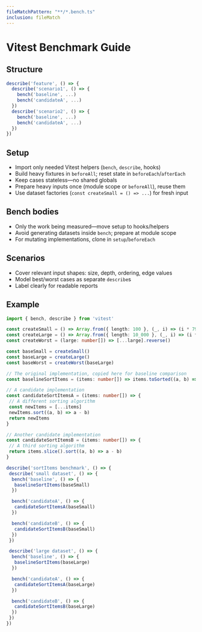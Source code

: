 ```yaml
---
fileMatchPattern: "**/*.bench.ts"
inclusion: fileMatch
---
```


# Vitest Benchmark Guide

## Structure

```ts
describe('feature', () => {
  describe('scenario1', () => {
    bench('baseline', ...)
    bench('candidateA', ...)
  })
  describe('scenario2', () => {
    bench('baseline', ...)
    bench('candidateA', ...)
  })
})
```

## Setup

- Import only needed Vitest helpers (`bench`, `describe`, hooks)
- Build heavy fixtures in `beforeAll`; reset state in `beforeEach`/`afterEach`
- Keep cases stateless—no shared globals
- Prepare heavy inputs once (module scope or `beforeAll`), reuse them
- Use dataset factories (`const createSmall = () => ...`) for fresh input

## Bench bodies

- Only the work being measured—move setup to hooks/helpers
- Avoid generating datasets inside `bench`; prepare at module scope
- For mutating implementations, clone in `setup`/`beforeEach`

## Scenarios

- Cover relevant input shapes: size, depth, ordering, edge values
- Model best/worst cases as separate `describe`s
- Label clearly for readable reports

## Example

```ts
import { bench, describe } from 'vitest'

const createSmall = () => Array.from({ length: 100 }, (_, i) => (i * 7919) % 100)
const createLarge = () => Array.from({ length: 10_000 }, (_, i) => (i * 7919) % 10_000)
const createWorst = (large: number[]) => [...large].reverse()

const baseSmall = createSmall()
const baseLarge = createLarge()
const baseWorst = createWorst(baseLarge)

// The original implementation, copied here for baseline comparison
const baselineSortItems = (items: number[]) => items.toSorted((a, b) => a - b)

// A candidate implementation
const candidateSortItemsA = (items: number[]) => {
 // A different sorting algorithm
 const newItems = [...items]
 newItems.sort((a, b) => a - b)
 return newItems
}

// Another candidate implementation
const candidateSortItemsB = (items: number[]) => {
 // A third sorting algorithm
 return items.slice().sort((a, b) => a - b)
}

describe('sortItems benchmark', () => {
 describe('small dataset', () => {
  bench('baseline', () => {
   baselineSortItems(baseSmall)
  })

  bench('candidateA', () => {
   candidateSortItemsA(baseSmall)
  })

  bench('candidateB', () => {
   candidateSortItemsB(baseSmall)
  })
 })

 describe('large dataset', () => {
  bench('baseline', () => {
   baselineSortItems(baseLarge)
  })

  bench('candidateA', () => {
   candidateSortItemsA(baseLarge)
  })

  bench('candidateB', () => {
   candidateSortItemsB(baseLarge)
  })
 })
})
```
